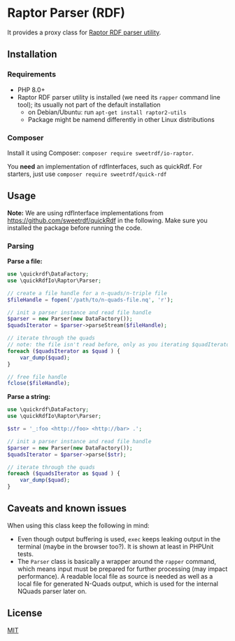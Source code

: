 # Raptor Parser (RDF)

It provides a proxy class for [Raptor RDF parser utility](https://librdf.org/raptor/rapper.html).

## Installation

### Requirements

* PHP 8.0+
* Raptor RDF parser utility is installed (we need its `rapper` command line tool); its usually not part of the default installation
  * on Debian/Ubuntu: run `apt-get install raptor2-utils`
  * Package might be namend differently in other Linux distributions

### Composer

Install it using Composer: `composer require sweetrdf/io-raptor`.

You **need** an implementation of rdfInterfaces, such as quickRdf.
For starters, just use `composer require sweetrdf/quick-rdf`

## Usage

**Note:** We are using rdfInterface implementations from https://github.com/sweetrdf/quickRdf in the following.
Make sure you installed the package before running the code.

### Parsing

**Parse a file:**

```php
use \quickrdf\DataFactory;
use \quickRdfIo\Raptor\Parser;

// create a file handle for a n-quads/n-triple file
$fileHandle = fopen('/path/to/n-quads-file.nq', 'r');

// init a parser instance and read file handle
$parser = new Parser(new DataFactory());
$quadsIterator = $parser->parseStream($fileHandle);

// iterate through the quads
// note: the file isn't read before, only as you iterating $quadIterator
foreach ($quadsIterator as $quad ) {
    var_dump($quad);
}

// free file handle
fclose($fileHandle);
```

**Parse a string:**

```php
use \quickrdf\DataFactory;
use \quickRdfIo\Raptor\Parser;

$str = '_:foo <http://foo> <http://bar> .';

// init a parser instance and read file handle
$parser = new Parser(new DataFactory());
$quadsIterator = $parser->parse($str);

// iterate through the quads
foreach ($quadsIterator as $quad ) {
    var_dump($quad);
}
```

## Caveats and known issues

When using this class keep the following in mind:

* Even though output buffering is used, `exec` keeps leaking output in the terminal (maybe in the browser too?). It is shown at least in PHPUnit tests.
* The `Parser` class is basically a wrapper around the `rapper` command, which means input must be prepared for further processing (may impact performance). A readable local file as source is needed as well as a local file for generated N-Quads output, which is used for the internal NQuads parser later on.

## License

[MIT](./LICENSE)
